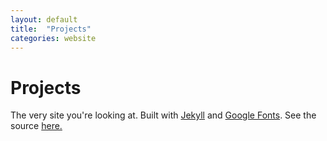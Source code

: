 ```yaml
---
layout: default
title:  "Projects"
categories: website
---
```



<div id='container'>
    <h1>Projects</h1>
        <p> The very site you're looking at. Built with <a href="http://jekyllrb.com/">Jekyll</a> and <a href="https://www.google.com/fonts">Google Fonts</a>. See the source <a href="https://github.com/rahobbs/rahobbs.com">here.</a></p>
</div>

